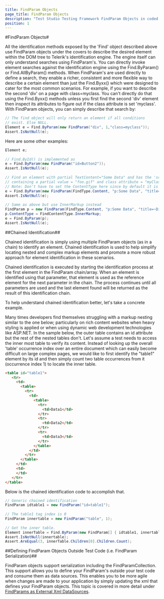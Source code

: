 ```yaml
---
title: FindParam Objects
page_title: FindParam Objects
description: "Test Studio Testing Framework FindParam Objects in coded tests. Use FindParam Objects to describe the searched element."
position: 1
---
```

#FindParam Objects#

All the identification methods exposed by the 'Find' object described above use FindParam objects under the covers to describe the desired element within the DOM tree to Telerik's identification engine. The engine itself can only understand searches using FindParam's. You can directly invoke element searches against the identification engine using the Find.ByParam() or Find.AllByParam() methods. When FindParam's are used directly to define a search, they enable a richer, consistent and more flexible way to describe a certain element than just the Find.Byxx() which were designed to cater for the most common scenarios. For example, if you want to describe the second 'div' on a page with class=myclass. You can't directly do that using the Find.Byxx() methods unless you first find the second 'div' element then inspect its attributes to figure out if the class attribute is set 'myclass'. With FindParam objects, you can simply describe that search by:

```C#
// The find object will only return an element if all conditions
// exist. Else NULL.
Element e = Find.ByParam(new FindParam("div", 1,"class=myclass"));
Assert.IsNotNull(e);
```


Here are some other examples:

```C#
Element e;
  
// Find.ById() is implemented as
e = Find.ByParam(new FindParam("id=Button2"));
Assert.IsNotNull(e);
  
// Find an element with partial TextContent="Some Data" and has the 'src' attribute
// containing a partial value = "foo.gif" and class attribute = "myClass"
// Note: Don't have to set the ContentType here since by default it is TextContent
e = Find.ByParam(new FindParam(FindType.Content, "p:Some Data", "title=~Div", "class=myClass"));
Assert.IsNotNull(e);
  
// Same as above but use InnerMarkup instead
FindParam p = new FindParam(FindType.Content, "p:Some Data", "title=~Div", "class=myClass");
p.ContentType = FindContentType.InnerMarkup;
e = Find.ByParam(p);
Assert.IsNotNull(e);
```


##Chained Identification##

Chained identification is simply using multiple FindParam objects (as in a chain) to identify an element. Chained identification is used to help simplify locating nested and complex markup elements and promote a more robust approach for element identification in these scenarios.
 
Chained identification is executed by starting the identification process at the first element in the FindParam chain/array. When an element is identified using that parameter, that element is used as the reference element for the next parameter in the chain. The process continues until all parameters are used and the last element found will be returned as the result of this identification chain.
 
To help understand chained identification better, let's take a concrete example.
 
Many times developers find themselves struggling with a markup nesting similar to the one below; particularly on rich content websites when heavy styling is applied or when using dynamic web development technologies like ASP.NET. In the sample below, the outer table contains an id attribute but the rest of the nested tables don't. Let's assume a test needs to access the inner most table to verify its content. Instead of looking up the overall 'table' occurrence index over an entire document which can easily become difficult on large complex pages, we would like to first identify the "table1" element by its id and then simply count two table occurrences from it (occurrence index 1) to locate the inner table.

```HTML
<table id="table1">
   <tr>
     <td>
       <table>
         <tr>
           <td>
             <table>
               <tr>
                 <td>Data1</td>
               </tr>
               <tr>
                 <td>Data2</td>
               </tr>
               <tr>
                 <td>Data3</td>
               </tr>
             </table>
           </td>
         </tr>
       </table>
     </td>
     <td>
     </td>
   </tr>
</table>
```

Below is the chained identification code to accomplish that.

```C#
// Generic chained identification
FindParam idtable1 = new FindParam("id=table1");
  
// The table1 tag index is 0
FindParam innertable = new FindParam("table", 1);
  
// Get the inner table.
Element innerTable = Find.ByParam(new FindParam[] { idtable1, innertable });
Assert.IsNotNull(innertable);
Assert.AreEqual(3, innerTable.Children[0].Children.Count);
```

##Defining FindParam Objects Outside Test Code (i.e. FindParam Serialization)##

FindParam objects support serialization including the FindParamCollection. This support allows you to define your FindParam's outside your test code and consume them as data sources. This enables you to be more agile when changes are made to your application by simply updating the xml that defines your FindParam objects. This topic is covered in more detail under <a href="/testing-framework/write-tests-in-code/intermediate-topics-wtc/element-identification-wtc/find-param-as-xml-data" target="_blank">FindParams as External Xml DataSources</a>.
